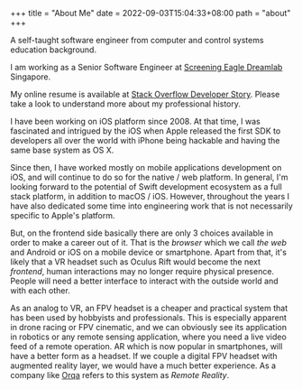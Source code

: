+++
title = "About Me"
date = 2022-09-03T15:04:33+08:00
path = "about"
+++

A self-taught software engineer from computer and control systems education background.

I am working as a Senior Software Engineer at [Screening Eagle Dreamlab](https://screeningeagle.com/) Singapore.

My online resume is available at [Stack Overflow Developer Story](https://stackoverflow.com/story/jessearmand). Please take a look to understand more about my professional history.

I have been working on iOS platform since 2008. At that time, I was fascinated and intrigued by the iOS when Apple released the first SDK to developers all over the world with iPhone being hackable and having the same base system as OS X.

Since then, I have worked mostly on mobile applications development on iOS, and will continue to do so for the native / web platform. In general, I'm looking forward to the potential of Swift development ecosystem as a full stack platform, in addition to macOS / iOS. However, throughout the years I have also dedicated some time into engineering work that is not necessarily specific to Apple's platform. 

But, on the frontend side basically there are only 3 choices available in order to make a career out of it. That is the *browser* which we call *the web* and Android or iOS on a mobile device or smartphone. Apart from that, it's likely that a VR headset such as Oculus Rift would become the next *frontend*, human interactions may no longer require physical presence. People will need a better interface to interact with the outside world and with each other.

As an analog to VR, an FPV headset is a cheaper and practical system that has been used by hobbyists and professionals. This is especially apparent in drone racing or FPV cinematic, and we can obviously see its application in robotics or any remote sensing application, where you need a live video feed of a remote operation. AR which is now popular in smartphones, will have a better form as a headset. If we couple a digital FPV headset with augmented reality layer, we would have a much better experience. As a company like [Orqa](https://orqafpv.com/) refers to this system as *Remote Reality*.
